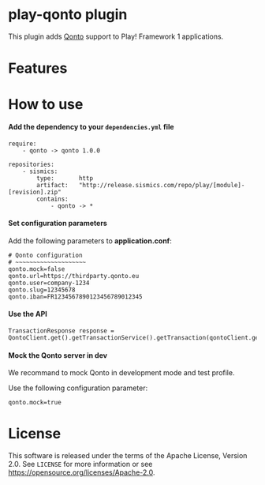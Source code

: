 # play-qonto plugin

This plugin adds [Qonto](https://qonto.eu/) support to Play! Framework 1 applications.

# Features

# How to use

####  Add the dependency to your `dependencies.yml` file

```
require:
    - qonto -> qonto 1.0.0

repositories:
    - sismics:
        type:       http
        artifact:   "http://release.sismics.com/repo/play/[module]-[revision].zip"
        contains:
            - qonto -> *

```
####  Set configuration parameters

Add the following parameters to **application.conf**:

```
# Qonto configuration
# ~~~~~~~~~~~~~~~~~~~~
qonto.mock=false
qonto.url=https://thirdparty.qonto.eu
qonto.user=company-1234
qonto.slug=12345678
qonto.iban=FR1234567890123456789012345
```
####  Use the API

```
TransactionResponse response = QontoClient.get().getTransactionService().getTransaction(qontoClient.getQontoIban());
```

####  Mock the Qonto server in dev

We recommand to mock Qonto in development mode and test profile.

Use the following configuration parameter:

```
qonto.mock=true
```

# License

This software is released under the terms of the Apache License, Version 2.0. See `LICENSE` for more
information or see <https://opensource.org/licenses/Apache-2.0>.
